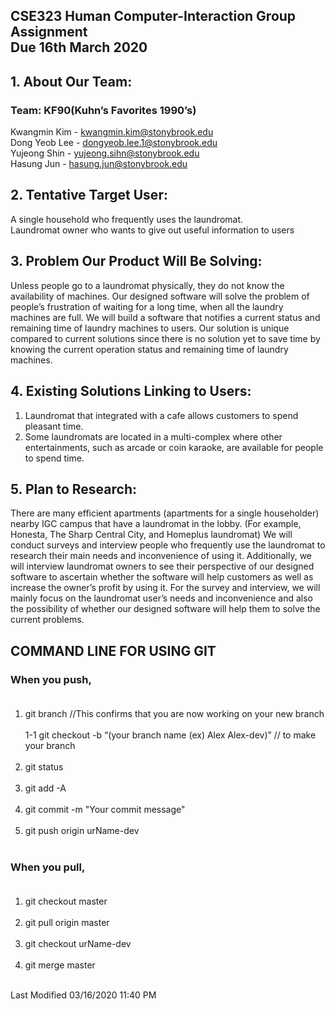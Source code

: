 ## CSE323 Human Computer-Interaction Group Assignment <br/>Due 16th March 2020

## 1. About Our Team:
### Team: KF90(Kuhn’s Favorites 1990’s)

Kwangmin Kim - kwangmin.kim@stonybrook.edu <br />
Dong Yeob Lee - dongyeob.lee.1@stonybrook.edu <br />
Yujeong Shin - yujeong.sihn@stonybrook.edu <br />
Hasung Jun - hasung.jun@stonybrook.edu <br />

## 2. Tentative Target User:
A single household who frequently uses the laundromat. <br />
Laundromat owner who wants to give out useful information to users

## 3. Problem Our Product Will Be Solving:
Unless people go to a laundromat physically, they do not know the availability of machines. Our designed software will solve the problem of people’s frustration of waiting for a long time, when all the laundry machines are full. We will build a software that notifies a current status and remaining time of laundry machines to users. Our solution is unique compared to current solutions since there is no solution yet to save time by knowing the current operation status and remaining time of laundry machines.

## 4. Existing Solutions Linking to Users:

1) Laundromat that integrated with a cafe allows customers to spend pleasant time. <br />
2) Some laundromats are located in a multi-complex where other entertainments, such as arcade or coin karaoke, are available  for people to spend time.

## 5. Plan to Research:
There are many efficient apartments (apartments for a single householder) nearby IGC campus that have a laundromat in the lobby. (For example, Honesta, The Sharp Central City, and Homeplus laundromat) We will conduct surveys and interview people who frequently use the laundromat to research their main needs and inconvenience of using it. Additionally, we will interview laundromat owners to see their perspective of our designed software to ascertain whether the software will help customers as well as increase the owner’s profit by using it. For the survey and interview, we will mainly focus on the laundromat user’s needs and inconvenience and also the possibility of whether our designed software will help them to solve the current problems.

## COMMAND LINE FOR USING GIT
### When you push,<br /><br />
   1. git branch //This confirms that you are now working on your new branch<br /><br />
    1-1 git checkout -b “(your branch name (ex) Alex Alex-dev)” // to make your branch<br /><br />
   2. git status<br /><br />
   3. git add -A<br /><br />
   4. git commit -m "Your commit message"<br /><br />
   5. git push origin urName-dev<br /><br />

### When you pull,<br /><br />
   1. git checkout master<br /><br />
   2. git pull origin master<br /><br />
   3. git checkout urName-dev<br /><br />
   4. git merge master<br /><br />


Last Modified 03/16/2020 11:40 PM
